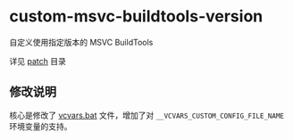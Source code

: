 # custom-msvc-buildtools-version

自定义使用指定版本的 MSVC BuildTools

详见 [patch](./patch) 目录

## 修改说明

核心是修改了 [vcvars.bat](./patch/BuildTools/Common7/Tools/vsdevcmd/ext/vcvars.bat#L728~L750) 文件，增加了对 `__VCVARS_CUSTOM_CONFIG_FILE_NAME` 环境变量的支持。